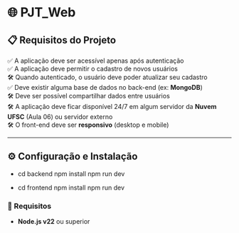 # 🌐 PJT_Web

## 📋 Requisitos do Projeto

✅ A aplicação deve ser acessível apenas após autenticação  
✅ A aplicação deve permitir o cadastro de novos usuários  
🛠️ Quando autenticado, o usuário deve poder atualizar seu cadastro  
✅ Deve existir alguma base de dados no back-end (ex: **MongoDB**)  
🛠️ Deve ser possível compartilhar dados entre usuários  
🛠️ A aplicação deve ficar disponível 24/7 em algum servidor da **Nuvem UFSC** (Aula 06) ou servidor externo  
🛠️ O front-end deve ser **responsivo** (desktop e mobile)

---

## ⚙️ Configuração e Instalação
- cd backend
  npm install 
  npm run dev

- cd frontend
  npm install
  npm run dev

### 🔧 Requisitos
- **Node.js v22** ou superior
